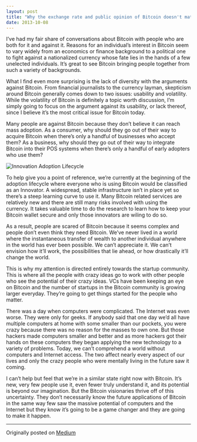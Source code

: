 ```yaml
---
layout: post
title: "Why the exchange rate and public opinion of Bitcoin doesn't matter"
date: 2013-10-08
---
```


I’ve had my fair share of conversations about Bitcoin with people who are both for it and against it. Reasons for an individual’s interest in Bitcoin seem to vary widely from an economics or finance background to a political one to fight against a nationalized currency whose fate lies in the hands of a few unelected individuals. It’s great to see Bitcoin bringing people together from such a variety of backgrounds.

What I find even more surprising is the lack of diversity with the arguments against Bitcoin. From financial journalists to the currency layman, skepticism around Bitcoin generally comes down to two issues: usability and volatility. While the volatility of Bitcoin is definitely a topic worth discussion, I’m simply going to focus on the argument against its usability, or lack thereof, since I believe it’s the most critical issue for Bitcoin today.

Many people are against Bitcoin because they don’t believe it can reach mass adoption. As a consumer, why should they go out of their way to acquire Bitcoin when there’s only a handful of businesses who accept them? As a business, why should they go out of their way to integrate Bitcoin into their POS systems when there’s only a handful of early adopters who use them?

![Innovation Adoption Lifecycle](http://upload.wikimedia.org/wikipedia/en/4/45/DiffusionOfInnovation.png)

To help give you a point of reference, we’re currently at the beginning of the adoption lifecycle where everyone who is using Bitcoin would be classified as an Innovator. A widespread, stable infrastructure isn’t in place yet so there’s a steep learning curve to use it. Many Bitcoin related services are relatively new and there are still many risks involved with using the currency. It takes valuable time to do the research to learn how to keep your Bitcoin wallet secure and only those innovators are wiling to do so.

As a result, people are scared of Bitcoin because it seems complex and people don’t even think they need Bitcoin. We’ve never lived in a world where the instantaneous transfer of wealth to another individual anywhere in the world has ever been possible. We can’t appreciate it. We can’t envision how it’ll work, the possibilities that lie ahead, or how drastically it’ll change the world.

This is why my attention is directed entirely towards the startup community. This is where all the people with crazy ideas go to work with other people who see the potential of their crazy ideas. VCs have been keeping an eye on Bitcoin and the number of startups in the Bitcoin community is growing larger everyday. They’re going to get things started for the people who matter.

There was a day when computers were complicated. The Internet was even worse. They were only for geeks. If anybody said that one day we’d all have multiple computers at home with some smaller than our pockets, you were crazy because there was no reason for the masses to own one. But those hackers made computers smaller and better and as more hackers got their hands on these computers they began applying the new technology to a variety of problems. Today, we can’t comprehend a world without computers and Internet access. The two affect nearly every aspect of our lives and only the crazy people who were mentally living in the future saw it coming.

I can’t help but feel that we’re in a similar state right now with Bitcoin. It’s new, very few people use it, even fewer truly understand it, and its potential is beyond our imagination. But the Bitcoin visionaries thrive off of this uncertainty. They don’t necessarily know the future applications of Bitcoin in the same way few saw the massive potential of computers and the Internet but they know it’s going to be a game changer and they are going to make it happen.

- - -

Originally posted on [Medium](https://medium.com/@atommorgan/why-the-exchange-rate-and-public-opinion-of-bitcoin-doesnt-matter-5df18ceb214a)